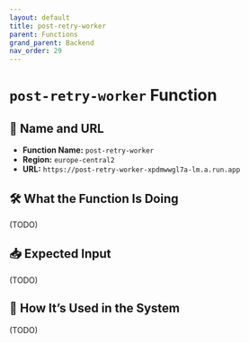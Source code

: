 ```yaml
---
layout: default
title: post-retry-worker
parent: Functions
grand_parent: Backend
nav_order: 29
---
```


# `post-retry-worker` Function

## 🔗 Name and URL

- **Function Name:** `post-retry-worker`
- **Region:** `europe-central2`
- **URL:** `https://post-retry-worker-xpdmwwgl7a-lm.a.run.app`

## 🛠️ What the Function Is Doing

(TODO)

## 📥 Expected Input

(TODO)

## 🔄 How It’s Used in the System

(TODO)
